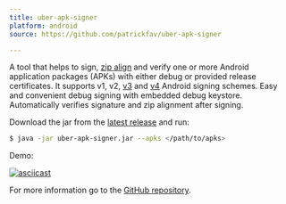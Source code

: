 ```yaml
---
title: uber-apk-signer
platform: android
source: https://github.com/patrickfav/uber-apk-signer

---
```


A tool that helps to sign, [zip align](https://developer.android.com/studio/command-line/zipalign.html) and verify one or more Android application packages (APKs) with either debug or provided release certificates. It supports v1, v2, [v3](https://source.android.com/security/apksigning/v3) and [v4](https://source.android.com/security/apksigning/v4) Android signing schemes. Easy and convenient debug signing with embedded debug keystore. Automatically verifies signature and zip alignment after signing.

Download the jar from the [latest release](https://github.com/patrickfav/uber-apk-signer/releases/latest) and run:

```bash
$ java -jar uber-apk-signer.jar --apks </path/to/apks>
```

Demo:

[![asciicast](https://asciinema.org/a/91092.png)](https://asciinema.org/a/91092)

For more information go to the [GitHub repository](https://github.com/patrickfav/uber-apk-signer).
